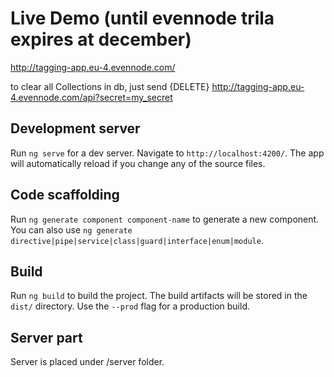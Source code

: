 # Live Demo (until evennode trila expires at december)
http://tagging-app.eu-4.evennode.com/

to clear all Collections in db, just send
{DELETE}
http://tagging-app.eu-4.evennode.com/api?secret=my_secret

## Development server

Run `ng serve` for a dev server. Navigate to `http://localhost:4200/`. The app will automatically reload if you change any of the source files.

## Code scaffolding

Run `ng generate component component-name` to generate a new component. You can also use `ng generate directive|pipe|service|class|guard|interface|enum|module`.

## Build

Run `ng build` to build the project. The build artifacts will be stored in the `dist/` directory. Use the `--prod` flag for a production build.

## Server part 
Server is placed under /server folder.
